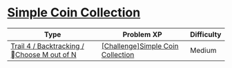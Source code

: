 # [Simple Coin Collection](https://www.codetree.ai/trails/complete/curated-cards/challenge-collect-coins-easy)

|Type|Problem XP|Difficulty|
|---|---|---|
|[Trail 4 / Backtracking / Choose M out of N](https://www.codetree.ai/trail-info/intermediate-low/)|[[Challenge]Simple Coin Collection](https://www.codetree.ai/trails/complete/curated-cards/challenge-collect-coins-easy/)|Medium|

